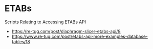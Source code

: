 # ETABs
Scripts Relating to Accessing ETABs API

* https://re-tug.com/post/diaphragm-slicer-etabs-api/8
* https://www.re-tug.com/post/etabs-api-more-examples-database-tables/18
